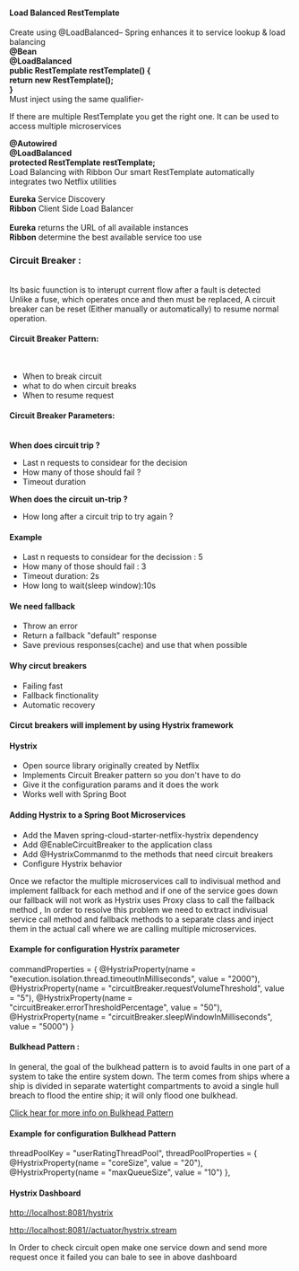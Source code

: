<h4>Load Balanced RestTemplate</h4>
Create using @LoadBalanced– Spring enhances it to service lookup & load balancing</br>
<b>
 @Bean</br>
 @LoadBalanced</br>
 public RestTemplate restTemplate() {</br>
  return new RestTemplate();</br>
 }
 </b></br>
 Must inject using the same qualifier-

If there are multiple RestTemplate you get the right one.
It can be used to access multiple microservices

<b>
@Autowired</br>
@LoadBalanced</br>
protected RestTemplate restTemplate;
</b></br>
Load Balancing with Ribbon
Our smart RestTemplate automatically integrates two Netflix utilities

<b>Eureka</b> Service Discovery</br>
<b>Ribbon</b> Client Side Load Balancer
</br>  
<b>Eureka</b> returns the URL of all available instances</br>
<b>Ribbon</b> determine the best available service too use</br>

<h3>Circuit Breaker :</h3></br>
Its basic fuunction is to interupt current flow after a fault is detected</br>
Unlike a fuse, which operates once and then must be replaced, A circuit breaker can be reset (Either manually or automatically) to resume normal operation.
<h4>Circuit Breaker Pattern:</h4></br>
<ul>
  <li>When to break circuit</li>
  <li>what to do when circuit breaks</li>
  <li>When to resume request</li>
</ul>
<h4>Circuit Breaker Parameters:</h4></br>
<b>When does circuit trip ?</b>
<ul>
  <li>Last n requests to considear for the decision</li>
  <li>How many of those should fail ?</li>
  <li>Timeout duration</li>
</ul>
<b>When does the circuit un-trip ?</b>
<ul>
<li>How long after a circuit trip to try again ?</li>
</ul>
<h4>Example</h4>
<ul>
  <li>Last n requests to considear for the decission : 5</li>
  <li>How many of those should fail : 3</li>
  <li>Timeout duration: 2s</li>
  <li>How long to wait(sleep window):10s</li>
</ul>
<h4>We need fallback</h4>
<ul>
  <li>Throw an error</li>
  <li>Return a fallback "default" response</li>
  <li>Save previous responses(cache) and use that when possible</li>
</ul>
<h4>Why circut breakers</h4>
<ul>
  <li>Failing fast</li>
  <li>Fallback finctionality</li>
  <li>Automatic recovery</li>
</ul>
<h4>Circut breakers will implement by using Hystrix framework</h4>
<h4>Hystrix</h4>
<ul>
  <li>Open source library originally created by Netflix</li>
  <li>Implements Circuit Breaker pattern so you don't have to do</li>
  <li>Give it the configuration params and it does the work</li>
  <li>Works well with Spring Boot</li>
</ul>
<h4>Adding Hystrix to a Spring Boot Microservices</h4>
<ul>
  <li>Add the Maven spring-cloud-starter-netflix-hystrix dependency</li>
  <li>Add @EnableCircuitBreaker to the application class</li>
  <li>Add @HystrixCommanmd to the methods that need circuit breakers</li>
  <li>Configure Hystrix behavior</li>
</ul>
<p>Once we refactor the multiple microservices call to indivisual method and implement fallback for each method and if one of the service goes down our fallback will not work as Hystrix uses Proxy class to call the fallback method , In order to resolve this problem we need to extract indivisual service call method and fallback methods to a separate class and inject them in the actual call where we are calling multiple microservices.</p>
<h4>Example for configuration Hystrix parameter</h4>
<span>commandProperties = {
                    @HystrixProperty(name = "execution.isolation.thread.timeoutInMilliseconds", value = "2000"),
                    @HystrixProperty(name = "circuitBreaker.requestVolumeThreshold", value = "5"),
                    @HystrixProperty(name = "circuitBreaker.errorThresholdPercentage", value = "50"),
                    @HystrixProperty(name = "circuitBreaker.sleepWindowInMilliseconds", value = "5000")
            }
</span>
<h4>Bulkhead Pattern : </h4>
<p>In general, the goal of the bulkhead pattern is to avoid faults in one part of a system to take the entire system down. The term comes from ships where a ship is divided in separate watertight compartments to avoid a single hull breach to flood the entire ship; it will only flood one bulkhead.</p>

<a href="https://stackoverflow.com/questions/30391809/what-is-bulkhead-pattern-used-by-hystrix">Click hear for more info on Bulkhead Pattern</a>
<h4>Example for configuration Bulkhead Pattern</h4>
<span>threadPoolKey = "userRatingThreadPool",
            threadPoolProperties = {
                    @HystrixProperty(name = "coreSize", value = "20"),
                    @HystrixProperty(name = "maxQueueSize", value = "10")
            },
</span>
<h4>Hystrix Dashboard</h4>
<p><a href="">http://localhost:8081/hystrix</a></p>
<p><a href="">http://localhost:8081//actuator/hystrix.stream</a></p>
<p>In Order to check circuit open make one service down and send more request once it failed you can bale to see in above dashboard</p> 
